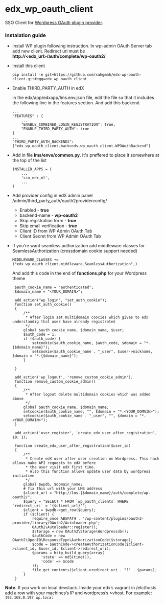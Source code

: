 # edx_wp_oauth_client
SSO Client for [Wordpress OAuth plugin provider][wp_oauth_provider].
### Instalation guide
 - Install  WP plugin following instruction. In wp-admin OAuth Server tab add new client.
Redirect uri must be **http://<edx_url>/auth/complete/wp-oauth2/**

 - Install this client
   ```
   pip install -e git+https://github.com/xahgmah/edx-wp-oauth-client.git#egg=edx_wp_oauth_client
   ```

 - Enable THIRD_PARTY_AUTH in edX
 
    In the edx/app/edxapp/lms.env.json file, edit the file so that it includes the following line in the features section.       And add  this backend.
    ```
    ...
    "FEATURES" : {
        ...
        "ENABLE_COMBINED_LOGIN_REGISTRATION": true,
        "ENABLE_THIRD_PARTY_AUTH": true
    }
    ...
    "THIRD_PARTY_AUTH_BACKENDS":["edx_wp_oauth_client.backends.wp_oauth_client.WPOAuthBackend"]
    ```
   
 - Add in file **lms/envs/common.py**. It's preffered to place it somewhere at the top of the list
    ```
    INSTALLED_APPS = (
        ...
        'sso_edx_ml',
        ...
    )
    ```
    
 - Add provider config in edX admin panel /admin/third_party_auth/oauth2providerconfig/
   - Enabled - **true**
   - backend-name - **wp-oauth2**
   - Skip registration form - **true**
   - Skip email verification - **true**
   - Client ID from WP Admin OAuth Tab
   - Client Secret from WP Admin OAuth Tab
    
 - If you're want seamless authorization add middleware classes for SeamlessAuthorization (crossdomain cookie support needed)
   ```
   MIDDLEWARE_CLASSES += ("edx_wp_oauth_client.middleware.SeamlessAuthorization",)
   ```
   
   And add this code in the end of **functions.php** for your Wordpress theme
   ```
    $auth_cookie_name = "authenticated";
    $domain_name = "<YOUR_DOMAIN>";
    
    add_action("wp_login", "set_auth_cookie");
    function set_auth_cookie()
    {
        /**
         * After login set multidomain coocies which gives to edx understandig that user have already registrated
         */
        global $auth_cookie_name, $domain_name, $user;
        $auth_code = 1;
        if ($auth_code) {
            setcookie($auth_cookie_name, $auth_code, $domain = "*.{$domain_name}");
            setcookie($auth_cookie_name . "_user", $user->nickname, $domain = "*.{$domain_name}");
        }
    
    }
    
    add_action('wp_logout', 'remove_custom_cookie_admin');
    function remove_custom_cookie_admin()
    {
        /**
         * After logout delete multidomain cookies which was added above
         */
        global $auth_cookie_name, $domain_name;
        setcookie($auth_cookie_name, "", $domain = "*.<YOUR_DOMAIN>");
        setcookie($auth_cookie_name . "_user", "", $domain = "*.<YOUR_DOMAIN>");
    }
    
    add_action('user_register', 'create_edx_user_after_registration', 10, 1);
    
    function create_edx_user_after_registration($user_id)
    {
        /**
         * Create edX user after user creation on Wordpress. This hack allows make API requests to edX before
         * the user visit edX first time.
         * Also this function allows update user data by wordpress initiative
         */
        global $wpdb, $domain_name;
        # fix this url with your LMS address
        $client_url = "http://lms.{$domain_name}/auth/complete/wp-oauth2/";
        $query = "SELECT * FROM `wp_oauth_clients` WHERE `redirect_uri` = '{$client_url}'";
        $client = $wpdb->get_row($query);
        if ($client) {
            require_once ABSPATH . '/wp-content/plugins/oauth2-provider/library/OAuth2/Autoloader.php';
            OAuth2\Autoloader::register();
            $storage = new OAuth2\Storage\Wordpressdb();
            $authCode = new OAuth2\OpenID\ResponseType\AuthorizationCode($storage);
            $code = $authCode->createAuthorizationCode($client->client_id, $user_id, $client->redirect_uri);
            $params = http_build_query(array(
                'state' => md5(time()),
                'code' => $code
            ));
            file_get_contents($client->redirect_uri . "?" . $params);
        }
    }
   ```

 
**Note.** If you work on local devstack. Inside your edx’s vagrant in /etc/hosts add a row with your machines’s IP  and wordpress’s >vhost. For example:
```192.168.0.197 wp.local```

[wp_oauth_provider]: <https://ru.wordpress.org/plugins/oauth2-provider/>
